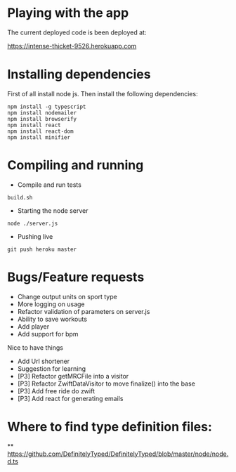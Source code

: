 # Playing with the app

The current deployed code is been deployed at:

https://intense-thicket-9526.herokuapp.com

# Installing dependencies

First of all install node js. Then install the following dependencies:


```
npm install -g typescript
npm install nodemailer
npm install browserify
npm install react
npm install react-dom
npm install minifier
```

# Compiling and running

* Compile and run tests

```
build.sh
```

* Starting the node server

```
node ./server.js
```

* Pushing live

```
git push heroku master
```

# Bugs/Feature requests
* Change output units on sport type
* More logging on usage
* Refactor validation of parameters on server.js
* Ability to save workouts
* Add player
* Add support for bpm

Nice to have things
* Add Url shortener
* Suggestion for learning
* [P3] Refactor getMRCFile into a visitor
* [P3] Refactor ZwiftDataVisitor to move finalize() into the base
* [P3] Add free ride do zwift
        <FreeRide Duration="600" FlatRoad="1"/>
* [P3] Add react for generating emails



# Where to find type definition files:
** https://github.com/DefinitelyTyped/DefinitelyTyped/blob/master/node/node.d.ts
